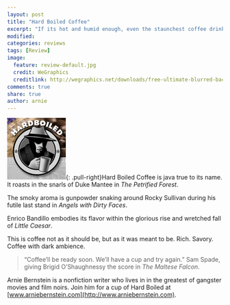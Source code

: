 ```yaml
---
layout: post
title: "Hard Boiled Coffee"
excerpt: "If its hot and humid enough, even the staunchest coffee drinker will look for alternative ways to enjoy coffee. This weekend some friends provided such an outlet for my coffee cravings - Espresso Truffles."
modified: 
categories: reviews
tags: [Review]
image:
  feature: review-default.jpg
  credit: WeGraphics
  creditlink: http://wegraphics.net/downloads/free-ultimate-blurred-background-pack/
comments: true
share: true
author: arnie
---
```

![Hardboiled Coffee](/images/hardboiled.png){: .pull-right}Hard Boiled Coffee is java true to its name.  It roasts in the snarls of Duke Mantee in *The Petrified Forest*. 

The smoky aroma is gunpowder snaking around Rocky Sullivan during his futile last stand in *Angels with Dirty Faces*. 

Enrico Bandillo embodies its flavor within the glorious rise and wretched fall of *Little Caesar*.  

This is coffee not as it should be, but as it was meant to be. Rich. Savory.  Coffee with dark ambience.

> “Coffee’ll be ready soon.  We’ll have a cup and try again.” Sam Spade, giving Brigid O’Shaughnessy the score in *The Maltese Falcon*. 

Arnie Bernstein is a nonfiction writer who lives in in the greatest of gangster movies and film noirs.  Join him for a cup of Hard Boiled at [www.arniebernstein.com](http://www.arniebernstein.com).